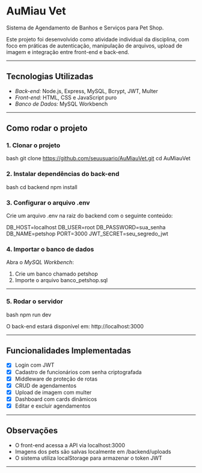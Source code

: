 # AuMiau Vet 

Sistema de Agendamento de Banhos e Serviços para Pet Shop.

Este projeto foi desenvolvido como atividade individual da disciplina, com foco em práticas de autenticação, manipulação de arquivos, upload de imagem e integração entre front-end e back-end.

---

## Tecnologias Utilizadas

- *Back-end:* Node.js, Express, MySQL, Bcrypt, JWT, Multer
- *Front-end:* HTML, CSS e JavaScript puro
- *Banco de Dados:* MySQL Workbench


---

## Como rodar o projeto

### 1. Clonar o projeto
bash
git clone https://github.com/seuusuario/AuMiauVet.git
cd AuMiauVet


### 2. Instalar dependências do back-end
bash
cd backend
npm install


### 3. Configurar o arquivo .env
Crie um arquivo .env na raiz do backend com o seguinte conteúdo:


DB_HOST=localhost
DB_USER=root
DB_PASSWORD=sua_senha
DB_NAME=petshop
PORT=3000
JWT_SECRET=seu_segredo_jwt


### 4. Importar o banco de dados
Abra o *MySQL Workbench*:

1. Crie um banco chamado petshop
2. Importe o arquivo banco_petshop.sql

---

### 5. Rodar o servidor
bash
npm run dev


O back-end estará disponível em: http://localhost:3000

---

## Funcionalidades Implementadas

- [x] Login com JWT
- [x] Cadastro de funcionários com senha criptografada
- [x] Middleware de proteção de rotas
- [x] CRUD de agendamentos
- [x] Upload de imagem com multer
- [x] Dashboard com cards dinâmicos
- [x] Editar e excluir agendamentos

---

## Observações
- O front-end acessa a API via localhost:3000
- Imagens dos pets são salvas localmente em /backend/uploads
- O sistema utiliza localStorage para armazenar o token JWT

---

